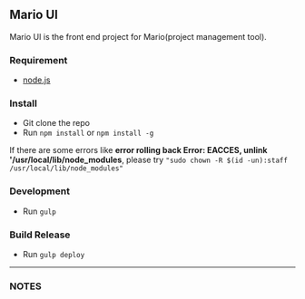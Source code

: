 ## Mario UI

Mario UI is the front end project for Mario(project management tool).

### Requirement

* [node.js](https://github.com/joyent/node/wiki/Installation)


### Install

* Git clone the repo
* Run `npm install` or `npm install -g`

If there are some errors like **error rolling back Error: EACCES, unlink '/usr/local/lib/node_modules**,
please try `"sudo chown -R $(id -un):staff /usr/local/lib/node_modules"`

### Development

* Run `gulp`

### Build Release

* Run `gulp deploy`

----

### NOTES

